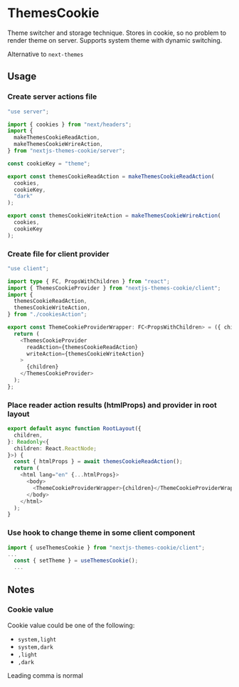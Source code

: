 # ThemesCookie #

Theme switcher and storage technique.
Stores in cookie, so no problem to render theme on server.
Supports system theme with dynamic switching.

Alternative to `next-themes`

## Usage ##

### Create server actions file ###
```ts
"use server";

import { cookies } from "next/headers";
import {
  makeThemesCookieReadAction,
  makeThemesCookieWrireAction,
} from "nextjs-themes-cookie/server";

const cookieKey = "theme";

export const themesCookieReadAction = makeThemesCookieReadAction(
  cookies,
  cookieKey,
  "dark"
);

export const themesCookieWriteAction = makeThemesCookieWrireAction(
  cookies,
  cookieKey
);
```

### Create file for client provider ###
```ts
"use client";

import type { FC, PropsWithChildren } from "react";
import { ThemesCookieProvider } from "nextjs-themes-cookie/client";
import {
  themesCookieReadAction,
  themesCookieWriteAction,
} from "./cookiesAction";

export const ThemeCookieProviderWrapper: FC<PropsWithChildren> = ({ children }) => {
  return (
    <ThemesCookieProvider
      readAction={themesCookieReadAction}
      writeAction={themesCookieWriteAction}
    >
      {children}
    </ThemesCookieProvider>
  );
};
```

### Place reader action results (htmlProps) and provider in root layout ###
```ts
export default async function RootLayout({
  children,
}: Readonly<{
  children: React.ReactNode;
}>) {
  const { htmlProps } = await themesCookieReadAction();
  return (
    <html lang="en" {...htmlProps}>
      <body>
        <ThemeCookieProviderWrapper>{children}</ThemeCookieProviderWrapper>
      </body>
    </html>
  );
}
```

### Use hook to change theme in some client component ###
```ts
import { useThemesCookie } from "nextjs-themes-cookie/client";
...
  const { setTheme } = useThemesCookie();
  ...
```

## Notes ##
### Cookie value ###
Cookie value could be one of the following:
- `system,light`
- `system,dark`
- `,light`
- `,dark`

Leading comma is normal
